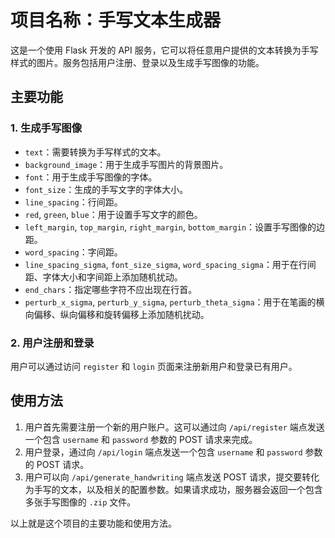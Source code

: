 # 项目名称：手写文本生成器

这是一个使用 Flask 开发的 API 服务，它可以将任意用户提供的文本转换为手写样式的图片。服务包括用户注册、登录以及生成手写图像的功能。

## 主要功能

### 1. 生成手写图像
- `text`：需要转换为手写样式的文本。
- `background_image`：用于生成手写图片的背景图片。
- `font`：用于生成手写图像的字体。
- `font_size`：生成的手写文字的字体大小。
- `line_spacing`：行间距。
- `red`, `green`, `blue`：用于设置手写文字的颜色。
- `left_margin`, `top_margin`, `right_margin`, `bottom_margin`：设置手写图像的边距。
- `word_spacing`：字间距。
- `line_spacing_sigma`, `font_size_sigma`, `word_spacing_sigma`：用于在行间距、字体大小和字间距上添加随机扰动。
- `end_chars`：指定哪些字符不应出现在行首。
- `perturb_x_sigma`, `perturb_y_sigma`, `perturb_theta_sigma`：用于在笔画的横向偏移、纵向偏移和旋转偏移上添加随机扰动。

### 2. 用户注册和登录
用户可以通过访问 `register` 和 `login` 页面来注册新用户和登录已有用户。

## 使用方法

1. 用户首先需要注册一个新的用户账户。这可以通过向 `/api/register` 端点发送一个包含 `username` 和 `password` 参数的 POST 请求来完成。
2. 用户登录，通过向 `/api/login` 端点发送一个包含 `username` 和 `password` 参数的 POST 请求。
3. 用户可以向 `/api/generate_handwriting` 端点发送 POST 请求，提交要转化为手写的文本，以及相关的配置参数。如果请求成功，服务器会返回一个包含多张手写图像的 `.zip` 文件。

以上就是这个项目的主要功能和使用方法。